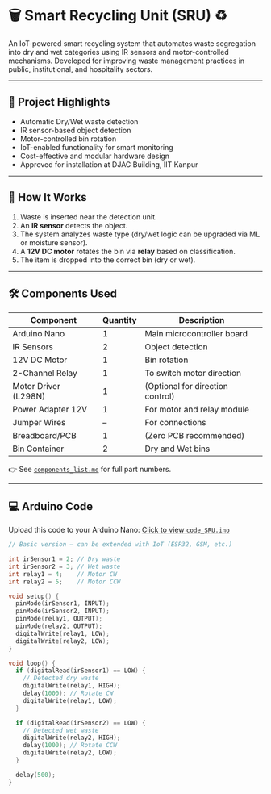 # 🗑️ Smart Recycling Unit (SRU) ♻️
An IoT-powered smart recycling system that automates waste segregation into dry and wet categories using IR sensors and motor-controlled mechanisms. Developed for improving waste management practices in public, institutional, and hospitality sectors.

---

## 🚀 Project Highlights

- Automatic Dry/Wet waste detection
- IR sensor-based object detection
- Motor-controlled bin rotation
- IoT-enabled functionality for smart monitoring
- Cost-effective and modular hardware design
- Approved for installation at DJAC Building, IIT Kanpur

---

## 🧠 How It Works

1. Waste is inserted near the detection unit.
2. An **IR sensor** detects the object.
3. The system analyzes waste type (dry/wet logic can be upgraded via ML or moisture sensor).
4. A **12V DC motor** rotates the bin via **relay** based on classification.
5. The item is dropped into the correct bin (dry or wet).

---

## 🛠️ Components Used

| Component            | Quantity | Description                          |
|----------------------|----------|--------------------------------------|
| Arduino Nano         | 1        | Main microcontroller board           |
| IR Sensors           | 2        | Object detection                     |
| 12V DC Motor         | 1        | Bin rotation                         |
| 2-Channel Relay      | 1        | To switch motor direction            |
| Motor Driver (L298N) | 1        | (Optional for direction control)     |
| Power Adapter 12V    | 1        | For motor and relay module           |
| Jumper Wires         | –        | For connections                      |
| Breadboard/PCB       | 1        | (Zero PCB recommended)               |
| Bin Container        | 2        | Dry and Wet bins                     |

👉 See [`components_list.md`](components_list.md) for full part numbers.

---

## 💻 Arduino Code

Upload this code to your Arduino Nano:
[Click to view `code_SRU.ino`](code_SRU.ino)

```cpp
// Basic version – can be extended with IoT (ESP32, GSM, etc.)

int irSensor1 = 2; // Dry waste
int irSensor2 = 3; // Wet waste
int relay1 = 4;    // Motor CW
int relay2 = 5;    // Motor CCW

void setup() {
  pinMode(irSensor1, INPUT);
  pinMode(irSensor2, INPUT);
  pinMode(relay1, OUTPUT);
  pinMode(relay2, OUTPUT);
  digitalWrite(relay1, LOW);
  digitalWrite(relay2, LOW);
}

void loop() {
  if (digitalRead(irSensor1) == LOW) {
    // Detected dry waste
    digitalWrite(relay1, HIGH);
    delay(1000); // Rotate CW
    digitalWrite(relay1, LOW);
  }

  if (digitalRead(irSensor2) == LOW) {
    // Detected wet waste
    digitalWrite(relay2, HIGH);
    delay(1000); // Rotate CCW
    digitalWrite(relay2, LOW);
  }

  delay(500);
}
